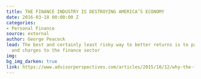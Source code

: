 ```yaml
---
title: THE FINANCE INDUSTRY IS DESTROYING AMERICA’S ECONOMY
date: 2016-03-18 00:00:00 Z
categories:
- Personal Finance
source: external
author: George Peacock
lead: The best and certainly least risky way to better returns is to pay less in fees
  and charges to the finance sector
img: 
bg_img_darken: true
link: https://www.advisorperspectives.com/articles/2015/10/12/why-the-finance-industry-is-destroying-america-s-economy
---
```


